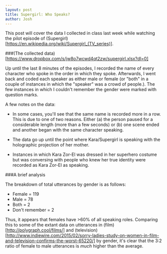 ```yaml
---
layout: post
title: Supergirl: Who Speaks?
author: Josh
---
```


This post will cover the data I collected in class last week while watching the pilot episode of (Supergirl)[https://en.wikipedia.org/wiki/Supergirl_(TV_series)].

###(The collected data)[https://www.dropbox.com/s/jw8o7wcwd4qt2zw/supergirl.xlsx?dl=0]

Up until the last 8 minutes of the episodes, I recorded the name of every character who spoke in the order in which they spoke. Afterwards, I went back and coded each speaker as either male or female (or "both" in a couple of instances in which the "speaker" was a crowd of people.). The few instances in which I couldn't remember the gender were marked with question marks.

A few notes on the data:

* In some cases, you'll see that the same name is recorded more in a row. This is due to one of two reasons. Either (a) the person paused for a considerable length (more than a few seconds) or (b) one scene ended and another began with the same character speaking.

* The data go up until the point where Kara/Supergirl is speaking with the holographic projection of her mother.

* Instances in which Kara Zor-El was dressed in her superhero costume but was conversing with people who knew her true identity were recorded as Kara Zor-El as speaking.

###A brief analysis

The breakdown of total utterances by gender is as follows:

* Female = 119
* Male = 78
* Both = 2
* Don't remember = 2

Thus, it appears that females have >60% of all speaking roles. Comparing this to some of the extant data on utterances in (film)[http://polygraph.cool/films/] and (television)[http://www.indiewire.com/2015/02/sorry-ladies-study-on-women-in-film-and-television-confirms-the-worst-65220/] by gender, it's clear that the 3:2 ratio of female to male utterances is *much* higher than the average.
